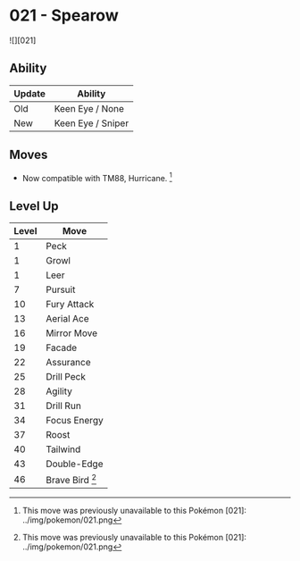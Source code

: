 # 021 - Spearow
![][021]

## Ability

Update | Ability
---    | ---
Old    | Keen Eye / None
New    | Keen Eye / Sniper

## Moves

 - Now compatible with TM88, Hurricane. [^1]

## Level Up

Level | Move
---   | ---
  1   | Peck
  1   | Growl
  1   | Leer
  7   | Pursuit
 10   | Fury Attack
 13   | Aerial Ace
 16   | Mirror Move
 19   | Facade
 22   | Assurance
 25   | Drill Peck
 28   | Agility
 31   | Drill Run
 34   | Focus Energy
 37   | Roost
 40   | Tailwind
 43   | Double-Edge
 46   | Brave Bird [^1]

[^1]: This move was previously unavailable to this Pokémon
[021]: ../img/pokemon/021.png
